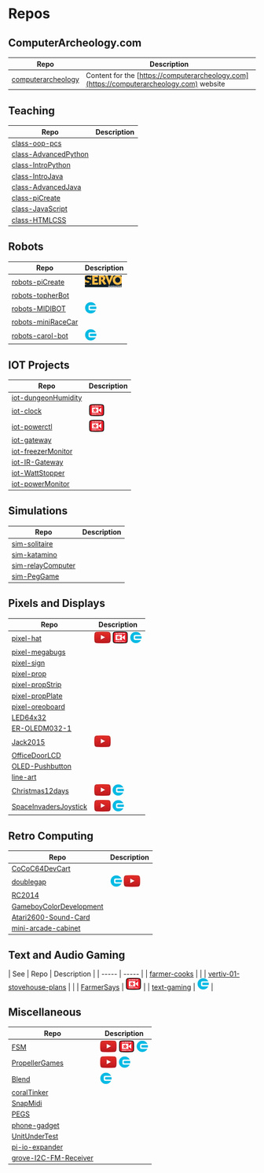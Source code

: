# Repos

## ComputerArcheology.com

| Repo  | Description |
| ----- | ----- |
| [computerarcheology](https://github.com/topherCantrell/computerarcheology) | Content for the [https://computerarcheology.com](https://computerarcheology.com) website |

## Teaching

| Repo  | Description |
| ----- | ----- |
| [class-oop-pcs](https://github.com/topherCantrell/class-oop-pcs) | |
| [class-AdvancedPython](https://github.com/topherCantrell/class-AdvancedPython) | |
| [class-IntroPython](https://github.com/topherCantrell/class-IntroPython) | |
| [class-IntroJava](https://github.com/topherCantrell/class-IntroJava) | |
| [class-AdvancedJava](https://github.com/topherCantrell/class-AdvancedJava) | |
| [class-piCreate](https://github.com/topherCantrell/class-piCreate) | |
| [class-JavaScript](https://github.com/topherCantrell/class-JavaScript) | |
| [class-HTMLCSS](https://github.com/topherCantrell/class-HTMLCSS) | |

## Robots

| Repo  | Description |
| ----- | ----- |
| [robots-piCreate](https://github.com/topherCantrell/robots-piCreate) | [![](art/servo-small.jpg)](https://computerarcheology.com) |
| [robots-topherBot](https://github.com/topherCantrell/robots-topherBot) | |
| [robots-MIDIBOT](https://github.com/topherCantrell/robots-MIDIBOT) | ![](art/circuitcellar-small.jpg) |
| [robots-miniRaceCar](https://github.com/topherCantrell/robots-miniRaceCar) | |
| [robots-carol-bot](https://github.com/topherCantrell/robots-carol-bot) | ![](art/circuitcellar-small.jpg) |

## IOT Projects

| Repo  | Description |
| ----- | ----- |
| [iot-dungeonHumidity](https://github.com/topherCantrell/iot-dungeonHumidity) | |
| [iot-clock](https://github.com/topherCantrell/iot-clock) | ![](art/adafruit-small.jpg) |
| [iot-powerctl](https://github.com/topherCantrell/iot-powerctl) | ![](art/adafruit-small.jpg) |
| [iot-gateway](https://github.com/topherCantrell/iot-gateway) | |
| [iot-freezerMonitor](https://github.com/topherCantrell/iot-freezerMonitor) | |
| [iot-IR-Gateway](https://github.com/topherCantrell/iot-IR-Gateway) | |
| [iot-WattStopper](https://github.com/topherCantrell/iot-WattStopper) | |
| [iot-powerMonitor](https://github.com/topherCantrell/iot-powerMonitor) | |

## Simulations

| Repo  | Description |
| ----- | ----- |
| [sim-solitaire](https://github.com/topherCantrell/sim-solitaire) | |
| [sim-katamino](https://github.com/topherCantrell/sim-katamino) | |
| [sim-relayComputer](https://github.com/topherCantrell/sim-relayComputer) | |
| [sim-PegGame](https://github.com/topherCantrell/sim-PegGame) | |

## Pixels and Displays

| Repo  | Description |
| ----- | ----- |
| [pixel-hat](https://github.com/topherCantrell/pixel-hat) | ![](art/youtube-small.jpg) ![](art/adafruit-small.jpg) ![](art/circuitcellar-small.jpg) |
| [pixel-megabugs](https://github.com/topherCantrell/pixel-megabugs) | |
| [pixel-sign](https://github.com/topherCantrell/pixel-sign) | |
| [pixel-prop](https://github.com/topherCantrell/pixel-prop) | |
| [pixel-propStrip](https://github.com/topherCantrell/pixel-propStrip) | |
| [pixel-propPlate](https://github.com/topherCantrell/pixel-propPlate) | |
| [pixel-oreoboard](https://github.com/topherCantrell/pixel-oreoboard) | |
| [LED64x32](https://github.com/topherCantrell/LED64x32) | |
| [ER-OLEDM032-1](https://github.com/topherCantrell/ER-OLEDM032-1) | |
| [Jack2015](https://github.com/topherCantrell/Jack2015) | ![](art/youtube-small.jpg) |
| [OfficeDoorLCD](https://github.com/topherCantrell/OfficeDoorLCD) | |
| [OLED-Pushbutton](https://github.com/topherCantrell/OLED-Pushbutton) | |
| [line-art](https://github.com/topherCantrell/line-art) | |
| [Christmas12days](https://github.com/topherCantrell/Christmas12days) | ![](art/youtube-small.jpg) ![](art/circuitcellar-small.jpg) |
| [SpaceInvadersJoystick](https://github.com/topherCantrell/SpaceInvadersJoystick) | ![](art/youtube-small.jpg) ![](art/circuitcellar-small.jpg) |

## Retro Computing

| Repo  | Description |
| ----- | ----- |
| [CoCoC64DevCart](https://github.com/topherCantrell/CoCoC64DevCart) | |
| [doublegap](https://github.com/topherCantrell/doublegap) | ![](art/circuitcellar-small.jpg) ![](art/youtube-small.jpg) |
| [RC2014](https://github.com/topherCantrell/RC2014) | |
| [GameboyColorDevelopment](https://github.com/topherCantrell/GameboyColorDevelopment) | |
| [Atari2600-Sound-Card](https://github.com/topherCantrell/Atari2600-Sound-Card) | |
| [mini-arcade-cabinet](https://github.com/topherCantrell/mini-arcade-cabinet) | |


## Text and Audio Gaming

| See   | Repo  | Description |
| ----- | ----- |
| [farmer-cooks](https://github.com/topherCantrell/farmer-cooks) | |
| [vertiv-01-stovehouse-plans](https://github.com/topherCantrell/vertiv-01-stovehouse-plans) | |
| [FarmerSays](https://github.com/topherCantrell/FarmerSays) | ![](art/adafruit-small.jpg) |
| [text-gaming](https://github.com/topherCantrell/text-gaming) | ![](art/circuitcellar-small.jpg) |

## Miscellaneous

| Repo  | Description |
| ----- | ----- |
| [FSM](https://github.com/topherCantrell/FSM) | ![](art/youtube-small.jpg) ![](art/adafruit-small.jpg) ![](art/circuitcellar-small.jpg) |
| [PropellerGames](https://github.com/topherCantrell/PropellerGames) | ![](art/youtube-small.jpg) ![](art/circuitcellar-small.jpg) |
| [Blend](https://github.com/topherCantrell/Blend) | ![](art/circuitcellar-small.jpg) |
| [coralTinker](https://github.com/topherCantrell/coralTinker) | |
| [SnapMidi](https://github.com/topherCantrell/SnapMidi) | |
| [PEGS](https://github.com/topherCantrell/PEGS) | |
| [phone-gadget](https://github.com/topherCantrell/phone-gadget) | |
| [UnitUnderTest](https://github.com/topherCantrell/UnitUnderTest) | |
| [pi-io-expander](https://github.com/topherCantrell/pi-io-expander) | |
| [grove-I2C-FM-Receiver](https://github.com/topherCantrell/grove-I2C-FM-Receiver) | |
